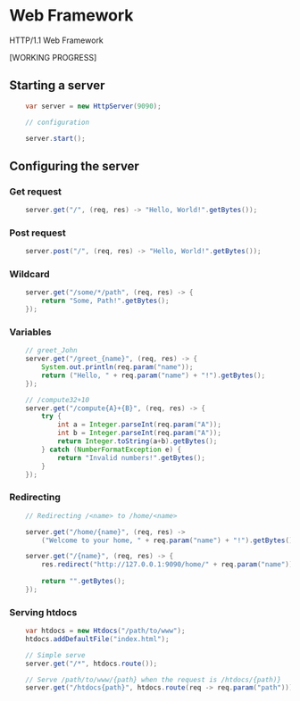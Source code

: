 # Web Framework

HTTP/1.1 Web Framework

[WORKING PROGRESS]

## Starting a server

```java
    var server = new HttpServer(9090);

    // configuration

    server.start();
```

## Configuring the server

### Get request

```java
    server.get("/", (req, res) -> "Hello, World!".getBytes());
```

### Post request

```java
    server.post("/", (req, res) -> "Hello, World!".getBytes());
```

### Wildcard

```java
    server.get("/some/*/path", (req, res) -> {
        return "Some, Path!".getBytes();
    });
```

### Variables

```java
    // greet_John
    server.get("/greet_{name}", (req, res) -> {
        System.out.println(req.param("name"));
        return ("Hello, " + req.param("name") + "!").getBytes();
    });

    // /compute32+10
    server.get("/compute{A}+{B}", (req, res) -> {
        try {
            int a = Integer.parseInt(req.param("A"));
            int b = Integer.parseInt(req.param("A"));
            return Integer.toString(a+b).getBytes();
        } catch (NumberFormatException e) {
            return "Invalid numbers!".getBytes();
        }
    });
```

### Redirecting

```java
    // Redirecting /<name> to /home/<name>

    server.get("/home/{name}", (req, res) -> 
        ("Welcome to your home, " + req.param("name") + "!").getBytes());

    server.get("/{name}", (req, res) -> {
        res.redirect("http://127.0.0.1:9090/home/" + req.param("name"));
        
        return "".getBytes();
    });
```

### Serving htdocs

```java
    var htdocs = new Htdocs("/path/to/www");
    htdocs.addDefaultFile("index.html");

    // Simple serve
    server.get("/*", htdocs.route());

    // Serve /path/to/www/{path} when the request is /htdocs/{path)}
    server.get("/htdocs{path}", htdocs.route(req -> req.param("path")));
```
